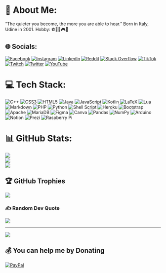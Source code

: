 # 💫 About Me:
“The quieter you become, the more you are able to hear.” Born in Italy, Udine in 2001. Hobby: ⚽👩‍💻🎮🚗


## 🌐 Socials:
[![Facebook](https://img.shields.io/badge/Facebook-%231877F2.svg?logo=Facebook&logoColor=white)](https://facebook.com/ivan.vidussi) [![Instagram](https://img.shields.io/badge/Instagram-%23E4405F.svg?logo=Instagram&logoColor=white)](https://instagram.com/vidux.sh) [![LinkedIn](https://img.shields.io/badge/LinkedIn-%230077B5.svg?logo=linkedin&logoColor=white)](https://linkedin.com/in/ivan-vidussi-8b22b31b6) [![Reddit](https://img.shields.io/badge/Reddit-%23FF4500.svg?logo=Reddit&logoColor=white)](https://reddit.com/user/viduxsh) [![Stack Overflow](https://img.shields.io/badge/-Stackoverflow-FE7A16?logo=stack-overflow&logoColor=white)](https://stackoverflow.com/users/15505102) [![TikTok](https://img.shields.io/badge/TikTok-%23000000.svg?logo=TikTok&logoColor=white)](https://tiktok.com/@viduxsh) [![Twitch](https://img.shields.io/badge/Twitch-%239146FF.svg?logo=Twitch&logoColor=white)](https://twitch.tv/viduxsh) [![Twitter](https://img.shields.io/badge/Twitter-%231DA1F2.svg?logo=Twitter&logoColor=white)](https://twitter.com/viduxsh) [![YouTube](https://img.shields.io/badge/YouTube-%23FF0000.svg?logo=YouTube&logoColor=white)](https://youtube.com/c/viduxsh) 

# 💻 Tech Stack:
![C++](https://img.shields.io/badge/c++-%2300599C.svg?style=for-the-badge&logo=c%2B%2B&logoColor=white) ![CSS3](https://img.shields.io/badge/css3-%231572B6.svg?style=for-the-badge&logo=css3&logoColor=white) ![HTML5](https://img.shields.io/badge/html5-%23E34F26.svg?style=for-the-badge&logo=html5&logoColor=white) ![Java](https://img.shields.io/badge/java-%23ED8B00.svg?style=for-the-badge&logo=java&logoColor=white) ![JavaScript](https://img.shields.io/badge/javascript-%23323330.svg?style=for-the-badge&logo=javascript&logoColor=%23F7DF1E) ![Kotlin](https://img.shields.io/badge/kotlin-%230095D5.svg?style=for-the-badge&logo=kotlin&logoColor=white) ![LaTeX](https://img.shields.io/badge/latex-%23008080.svg?style=for-the-badge&logo=latex&logoColor=white) ![Lua](https://img.shields.io/badge/lua-%232C2D72.svg?style=for-the-badge&logo=lua&logoColor=white) ![Markdown](https://img.shields.io/badge/markdown-%23000000.svg?style=for-the-badge&logo=markdown&logoColor=white) ![PHP](https://img.shields.io/badge/php-%23777BB4.svg?style=for-the-badge&logo=php&logoColor=white) ![Python](https://img.shields.io/badge/python-3670A0?style=for-the-badge&logo=python&logoColor=ffdd54) ![Shell Script](https://img.shields.io/badge/shell_script-%23121011.svg?style=for-the-badge&logo=gnu-bash&logoColor=white) ![Heroku](https://img.shields.io/badge/heroku-%23430098.svg?style=for-the-badge&logo=heroku&logoColor=white) ![Bootstrap](https://img.shields.io/badge/bootstrap-%23563D7C.svg?style=for-the-badge&logo=bootstrap&logoColor=white) ![Apache](https://img.shields.io/badge/apache-%23D42029.svg?style=for-the-badge&logo=apache&logoColor=white) ![MariaDB](https://img.shields.io/badge/MariaDB-003545?style=for-the-badge&logo=mariadb&logoColor=white) 	![Figma](https://img.shields.io/badge/figma-%23F24E1E.svg?style=for-the-badge&logo=figma&logoColor=white) ![Canva](https://img.shields.io/badge/Canva-%2300C4CC.svg?style=for-the-badge&logo=Canva&logoColor=white) ![Pandas](https://img.shields.io/badge/pandas-%23150458.svg?style=for-the-badge&logo=pandas&logoColor=white) ![NumPy](https://img.shields.io/badge/numpy-%23013243.svg?style=for-the-badge&logo=numpy&logoColor=white) ![Arduino](https://img.shields.io/badge/-Arduino-00979D?style=for-the-badge&logo=Arduino&logoColor=white) ![Notion](https://img.shields.io/badge/Notion-%23000000.svg?style=for-the-badge&logo=notion&logoColor=white) ![Prezi](https://img.shields.io/badge/Prezi-%23000000.svg?style=for-the-badge&logo=Prezi&logoColor=white) ![Raspberry Pi](https://img.shields.io/badge/-RaspberryPi-C51A4A?style=for-the-badge&logo=Raspberry-Pi)
# 📊 GitHub Stats:
![](https://github-readme-stats.vercel.app/api?username=viduxsh&theme=nord&hide_border=false&include_all_commits=true&count_private=true)<br/>
![](https://github-readme-streak-stats.herokuapp.com/?user=viduxsh&theme=nord&hide_border=false)<br/>
![](https://github-readme-stats.vercel.app/api/top-langs/?username=viduxsh&theme=nord&hide_border=false&include_all_commits=true&count_private=true&layout=compact)

## 🏆 GitHub Trophies
![](https://github-profile-trophy.vercel.app/?username=viduxsh&theme=nord&no-frame=false&no-bg=false&margin-w=4)

### ✍️ Random Dev Quote
![](https://quotes-github-readme.vercel.app/api?type=vetical&theme=dark)

---
[![](https://visitcount.itsvg.in/api?id=viduxsh&icon=0&color=0)](https://visitcount.itsvg.in)

  ## 💰 You can help me by Donating
  [![PayPal](https://img.shields.io/badge/PayPal-00457C?style=for-the-badge&logo=paypal&logoColor=white)](https://paypal.me/ivanvidux) 

  <!-- Proudly created with GPRM ( https://gprm.itsvg.in ) -->
  